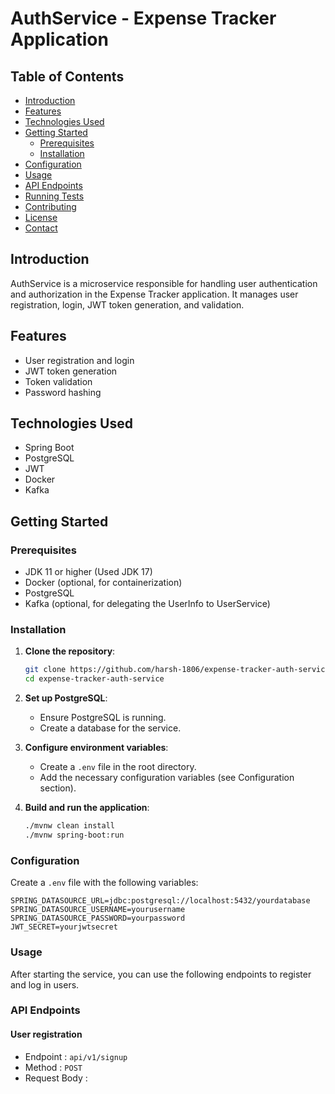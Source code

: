 # AuthService - Expense Tracker Application

## Table of Contents
- [Introduction](#introduction)
- [Features](#features)
- [Technologies Used](#technologies-used)
- [Getting Started](#getting-started)
    - [Prerequisites](#prerequisites)
    - [Installation](#installation)
- [Configuration](#configuration)
- [Usage](#usage)
- [API Endpoints](#api-endpoints)
- [Running Tests](#running-tests)
- [Contributing](#contributing)
- [License](#license)
- [Contact](#contact)

## Introduction
AuthService is a microservice responsible for handling user authentication and authorization in the Expense Tracker application. It manages user registration, login, JWT token generation, and validation.

## Features
- User registration and login
- JWT token generation
- Token validation
- Password hashing

## Technologies Used
- Spring Boot
- PostgreSQL
- JWT
- Docker
- Kafka

## Getting Started

### Prerequisites
- JDK 11 or higher (Used JDK 17)
- Docker (optional, for containerization)
- PostgreSQL
- Kafka (optional, for delegating the UserInfo to UserService)

### Installation

1. **Clone the repository**:
    ```bash
    git clone https://github.com/harsh-1806/expense-tracker-auth-service.git
    cd expense-tracker-auth-service
    ```

2. **Set up PostgreSQL**:
    - Ensure PostgreSQL is running.
    - Create a database for the service.

3. **Configure environment variables**:
    - Create a `.env` file in the root directory.
    - Add the necessary configuration variables (see Configuration section).

4. **Build and run the application**:
    ```bash
    ./mvnw clean install
    ./mvnw spring-boot:run
    ```

### Configuration
Create a `.env` file with the following variables:

```plaintext
SPRING_DATASOURCE_URL=jdbc:postgresql://localhost:5432/yourdatabase
SPRING_DATASOURCE_USERNAME=yourusername
SPRING_DATASOURCE_PASSWORD=yourpassword
JWT_SECRET=yourjwtsecret
```
### Usage
After starting the service, you can use the following endpoints to register and log in users.

### API Endpoints
#### User registration
- Endpoint : `api/v1/signup`
- Method : `POST`
- Request Body :
```json

```
